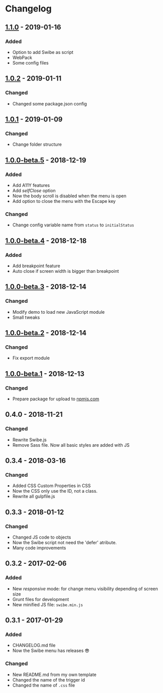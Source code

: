 # Changelog
## [1.1.0](https://github.com/barcia/swibe/releases/tag/1.1.0) - 2019-01-16
### Added
- Option to add Swibe as script
- WebPack
- Some config files

## [1.0.2](https://github.com/barcia/swibe/releases/tag/1.0.2) - 2019-01-11
### Changed
- Changed some package.json config

## [1.0.1](https://github.com/barcia/swibe/releases/tag/1.0.1) - 2019-01-09
### Changed
- Change folder structure

## [1.0.0-beta.5](https://github.com/barcia/swibe/releases/tag/1.0.0-beta.5) - 2018-12-19
### Added
- Add A11Y features
- Add _selfClose_ option
- Now the body scroll is disabled when the menu is open
- Add option to close the menu with the Escape key
### Changed
- Change config variable name from `status` to `initialStatus`

## [1.0.0-beta.4](https://github.com/barcia/swibe/releases/tag/1.0.0-beta.4) - 2018-12-18
### Added
- Add breakpoint feature
- Auto close if screen width is bigger than breakpoint

## [1.0.0-beta.3](https://github.com/barcia/swibe/releases/tag/1.0.0-beta.3) - 2018-12-14
### Changed
- Modify demo to load new JavaScript module
- Small tweaks


## [1.0.0-beta.2](https://github.com/barcia/swibe/releases/tag/1.0.0-beta.2) - 2018-12-14
### Changed
- Fix export module

## [1.0.0-beta.1](https://github.com/barcia/swibe/releases/tag/1.0.0-beta.1) - 2018-12-13
### Changed
- Prepare package for upload to [npmjs.com](https://npmjs.com)

## 0.4.0 - 2018-11-21
### Changed
- Rewrite Swibe.js
- Remove Sass file. Now all basic styles are added with JS


## 0.3.4 - 2018-03-16
### Changed
- Added CSS Custom Properties in CSS
- Now the CSS only use the ID, not a class.
- Rewrite all gulpfile.js

## 0.3.3 - 2018-01-12
### Changed
- Changed JS code to objects
- Now the Swibe script not need the 'defer' atribute.
- Many code improvements


## 0.3.2 - 2017-02-06
### Added
- New *responsive* mode: for change menu visibility depending of screen size
- Grunt files for development
- New minified JS file: `swibe.min.js`


## 0.3.1 - 2017-01-29
### Added
- CHANGELOG.md file
- Now the Swibe menu has releases :sunglasses:

### Changed
- New README.md from my own template
- Changed the name of the trigger id
- Changed the name of `.css` file

